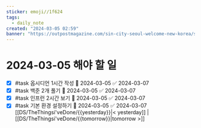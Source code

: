 ```yaml
---
sticker: emoji//1f624
tags:
  - daily_note
created: "2024-03-05 02:59"
banner: "https://outpostmagazine.com/sin-city-seoul-welcome-new-korea/seoul-skyline-photo/"
---
```


# 2024-03-05 해야 할 일

- [x] #task 옵시디언 1시간 작성 📅 2024-03-05 ✅ 2024-03-07
- [x] #task 백준 2개 풀기 📅 2024-03-05 ✅ 2024-03-07
- [x] #task 인프런 2시간 보기 📅 2024-03-05 ✅ 2024-03-07
- [x] #task 기본 환경 설정하기 📅 2024-03-05 ✅ 2024-03-07
[[DS/TheThingsi'veDone/{{yesterday}}|< yesterday]] | [[DS/TheThingsi'veDone/{{tomorrow}}|tomorrow >]]